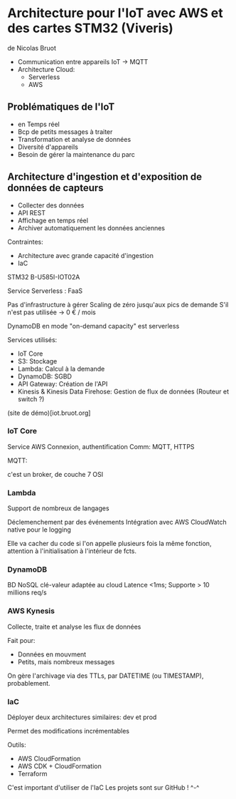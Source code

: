 # Architecture pour l'IoT avec AWS et des cartes STM32 (Viveris)

de Nicolas Bruot

- Communication entre appareils IoT -> MQTT
- Architecture Cloud:
  - Serverless
  - AWS

## Problématiques de l'IoT

- en Temps réel
- Bcp de petits messages à traiter
- Transformation et analyse de données
- Diversité d'appareils
- Besoin de gérer la maintenance du parc

## Architecture d'ingestion et d'exposition de données de capteurs

- Collecter des données
- API REST
- Affichage en temps réel
- Archiver automatiquement les données anciennes

Contraintes:

- Architecture avec grande capacité d'ingestion
- IaC

STM32 B-U585I-IOT02A

Service Serverless : FaaS

Pas d'infrastructure à gérer
Scaling de zéro jusqu'aux pics de demande
S'il n'est pas utilisée -> 0 € / mois

DynamoDB en mode "on-demand capacity" est serverless

Services utilisés:

- IoT Core
- S3: Stockage
- Lambda: Calcul à la demande
- DynamoDB: SGBD
- API Gateway: Création de l'API
- Kinesis & Kinesis Data Firehose: Gestion de flux de données (Routeur et switch ?)

(site de démo)[iot.bruot.org]

### IoT Core

Service AWS
Connexion, authentification
Comm: MQTT, HTTPS

MQTT:

c'est un broker, de couche 7 OSI

### Lambda

Support de nombreux de langages

Déclemenchement par des événements
Intégration avec AWS CloudWatch native pour le logging

Elle va cacher du code si l'on appelle plusieurs fois la même fonction,
attention à l'initialisation à l'intérieur de fcts.

### DynamoDB

BD NoSQL clé-valeur adaptée au cloud
Latence <1ms; Supporte > 10 millions req/s

### AWS Kynesis

Collecte, traite et analyse les flux de données

Fait pour:

- Données en mouvment
- Petits, mais nombreux messages

On gère l'archivage via des TTLs, par DATETIME (ou TIMESTAMP), probablement.

### IaC

Déployer deux architectures similaires: dev et prod

Permet des modifications incrémentables

Outils:

- AWS CloudFormation
- AWS CDK + CloudFormation
- Terraform

C'est important d'utiliser de l'IaC
Les projets sont sur GitHub ! ^-^
